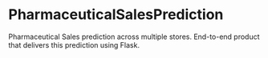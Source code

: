 # PharmaceuticalSalesPrediction
Pharmaceutical Sales prediction across multiple stores.  End-to-end product that delivers this prediction using Flask. 
